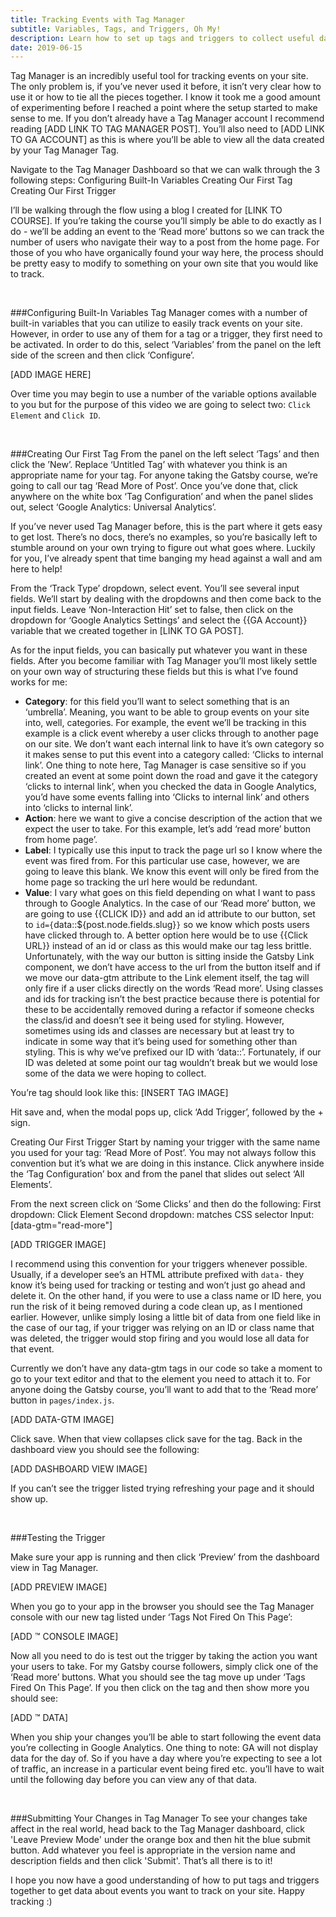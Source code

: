 ```yaml
---
title: Tracking Events with Tag Manager
subtitle: Variables, Tags, and Triggers, Oh My!
description: Learn how to set up tags and triggers to collect useful data from your website
date: 2019-06-15
---
```


Tag Manager is an incredibly useful tool for tracking events on your site. The only problem is, if you’ve never used it before, it isn’t very clear how to use it or how to tie all the pieces together. I know it took me a good amount of experimenting before I reached a point where the setup started to make sense to me. If you don’t already have a Tag Manager account I recommend reading [ADD LINK TO TAG MANAGER POST]. You’ll also need to [ADD LINK TO GA ACCOUNT] as this is where you’ll be able to view all the data created by your Tag Manager Tag.

Navigate to the Tag Manager Dashboard so that we can walk through the 3 following steps:
Configuring Built-In Variables
Creating Our First Tag
Creating Our First Trigger

I’ll be walking through the flow using a blog I created for [LINK TO COURSE]. If you’re taking the course you’ll simply be able to do exactly as I do - we’ll be adding an event to the ‘Read more’ buttons so we can track the number of users who navigate their way to a post from the home page. For those of you who have organically found your way here, the process should be pretty easy to modify to something on your own site that you would like to track.


<br/>

###Configuring Built-In Variables
Tag Manager comes with a number of built-in variables that you can utilize to easily track events on your site. However, in order to use any of them for a tag or a trigger, they first need to be activated. In order to do this, select ‘Variables’ from the panel on the left side of the screen and then click ‘Configure’.

[ADD IMAGE HERE]

Over time you may begin to use a number of the variable options available to you but for the purpose of this video we are going to select two: `Click Element` and `Click ID`.


<br/>

###Creating Our First Tag
From the panel on the left select ‘Tags’ and then click the ’New’. Replace ‘Untitled Tag’ with whatever you think is an appropriate name for your tag. For anyone taking the Gatsby course, we’re going to call our tag ‘Read More of Post’. Once you’ve done that, click anywhere on the white box ‘Tag Configuration’ and when the panel slides out, select ‘Google Analytics: Universal Analytics’.


If you’ve never used Tag Manager before, this is the part where it gets easy to get lost. There’s no docs, there’s no examples, so you’re basically left to stumble around on your own trying to figure out what goes where. Luckily for you, I’ve already spent that time banging my head against a wall and am here to help!

From the ‘Track Type’ dropdown, select event. You’ll see several input fields. We’ll start by dealing with the dropdowns and then come back to the input fields. Leave ‘Non-Interaction Hit’ set to false, then click on the dropdown for ‘Google Analytics Settings’ and select the {{GA Account}} variable that we created together in [LINK TO GA POST].

As for the input fields, you can basically put whatever you want in these fields. After you become familiar with Tag Manager you’ll most likely settle on your own way of structuring these fields but this is what I’ve found works for me:
- **Category**: for this field you’ll want to select something that is an ‘umbrella’. Meaning, you want to be able to group events on your site into, well, categories. For example, the event we’ll be tracking in this example is a click event whereby a user clicks through to another page on our site. We don’t want each internal link to have it’s own category so it makes sense to put this event into a category called: ‘Clicks to internal link’. One thing to note here, Tag Manager is case sensitive so if you created an event at some point down the road and gave it the category ‘clicks to internal link’, when you checked the data in Google Analytics, you’d have some events falling into ‘Clicks to internal link’ and others into ‘clicks to internal link’.
- **Action**: here we want to give a concise description of the action that we expect the user to take. For this example, let’s add ‘read more’ button from home page’.
- **Label**: I typically use this input to track the page url so I know where the event was fired from. For this particular use case, however, we are going to leave this blank. We know this event will only be fired from the home page so tracking the url here would be redundant.
- **Value**: I vary what goes on this field depending on what I want to pass through to Google Analytics. In the case of our ‘Read more’ button, we are going to use {{CLICK ID}} and add an id attribute to our button, set to `id={`data::${post.node.fields.slug}`}` so we know which posts users have clicked through to. A better option here would be to use {{Click URL}} instead of an id or class as this would make our tag less brittle. Unfortunately, with the way our button is sitting inside the Gatsby Link component, we don’t have access to the url from the button itself and if we move our data-gtm attribute to the Link element itself, the tag will only fire if a user clicks directly on the words ‘Read more’. Using classes and ids for tracking isn’t the best practice because there is potential for these to be accidentally removed during a refactor if someone checks the class/id and doesn’t see it being used for styling. However, sometimes using ids and classes are necessary but at least try to indicate in some way that it’s being used for something other than styling. This is why we’ve prefixed our ID with ‘data::’. Fortunately, if our ID was deleted at some point our tag wouldn’t break but we would lose some of the data we were hoping to collect.

You’re tag should look like this:
[INSERT TAG IMAGE]

Hit save and, when the modal pops up, click ‘Add Trigger’, followed by the + sign.


Creating Our First Trigger
Start by naming your trigger with the same name you used for your tag: ‘Read More of Post’. You may not always follow this convention but it’s what we are doing in this instance. Click anywhere inside the ‘Tag Configuration’ box and from the panel that slides out select ‘All Elements’.

From the next screen click on ‘Some Clicks’ and then do the following:
First dropdown: Click Element
Second dropdown: matches CSS selector
Input: [data-gtm="read-more"]

[ADD TRIGGER IMAGE]

I recommend using this convention for your triggers whenever possible. Usually, if a developer see’s an HTML attribute prefixed with `data-` they know it’s being used for tracking or testing and won’t just go ahead and delete it. On the other hand, if you were to use a class name or ID here, you run the risk of it being removed during a code clean up, as I mentioned earlier. However, unlike simply losing a little bit of data from one field like in the case of our tag, if your trigger was relying on an ID or class name that was deleted, the trigger would stop firing and you would lose all data for that event.

Currently we don’t have any data-gtm tags in our code so take a moment to go to your text editor and that to the element you need to attach it to. For anyone doing the Gatsby course, you’ll want to add that to the ‘Read more’ button in `pages/index.js`.

[ADD DATA-GTM IMAGE]

Click save. When that view collapses click save for the tag. Back in the dashboard view you should see the following:

[ADD DASHBOARD VIEW IMAGE]

If you can’t see the trigger listed trying refreshing your page and it should show up.

<br/>

###Testing the Trigger

Make sure your app is running and then click ‘Preview’ from the dashboard view in Tag Manager.

[ADD PREVIEW IMAGE]

When you go to your app in the browser you should see the Tag Manager console with our new tag listed under ‘Tags Not Fired On This Page’:

[ADD ™ CONSOLE IMAGE]

Now all you need to do is test out the trigger by taking the action you want your users to take. For my Gatsby course followers, simply click one of the ‘Read more’ buttons. What you should see the tag move up under ‘Tags Fired On This Page’. If you then click on the tag and then show more you should see:

[ADD ™ DATA]

When you ship your changes you’ll be able to start following the event data you’re collecting in Google Analytics. One thing to note: GA will not display data for the day of. So if you have a day where you’re expecting to see a lot of traffic, an increase in a particular event being fired etc. you’ll have to wait until the following day before you can view any of that data.

<br/>

###Submitting Your Changes in Tag Manager
To see your changes take affect in the real world, head back to the Tag Manager dashboard, click 'Leave Preview Mode' under the orange box and then hit the blue submit button. Add whatever you feel is appropriate in the version name and description fields and then click 'Submit'. That’s all there is to it!

I hope you now have a good understanding of how to put tags and triggers together to get data about events you want to track on your site. Happy tracking :)
